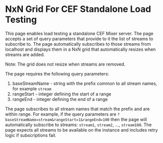 # NxN Grid For CEF Standalone Load Testing

This page enables load testing a standalone CEF Mixer server. The page accepts a set of query parameters that provide to it the list of streams to subscribe to. The page automatically subscribes to those streams from localhost and displays them in a NxN grid that automatically resizes when streams are added. 

Note: The grid does not resize when streams are removed. 

The page requires the following query parameters:
1. baseStreamName - string with the prefix common to all stream names, for example `stream`
2. rangeStart - integer defining the start of a range
2. rangeEnd - integer defining the end of a range

The page subscribes to all stream names that match the prefix and are within range. For example, if the query parameters are `?baseStreamName=stream&rangeStart=1&rangeEnd=100` then the page will automatically subscribe to streams: `stream1`, `stream2`, ..., `stream100`. The page expects all streams to be available on the instance and includes retry logic if subscriptions fail. 